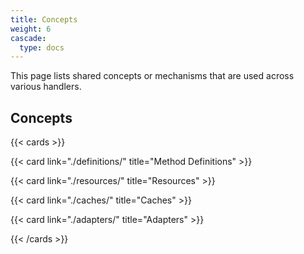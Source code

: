 ```yaml
---
title: Concepts
weight: 6
cascade:
  type: docs
---
```


This page lists shared concepts or mechanisms that are used across various
handlers.

## Concepts

{{< cards >}}

  {{< card link="./definitions/" title="Method Definitions" >}}
  
  {{< card link="./resources/" title="Resources" >}}
  
  {{< card link="./caches/" title="Caches" >}}

  {{< card link="./adapters/" title="Adapters" >}}

{{< /cards >}}
